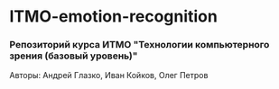 # ITMO-emotion-recognition
### Репозиторий курса ИТМО "Технологии компьютерного зрения (базовый уровень)"
Авторы: Андрей Глазко, Иван Койков, Олег Петров
